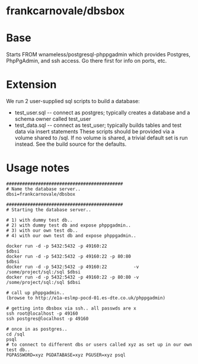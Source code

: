 # frankcarnovale/dbsbox

# Base
Starts FROM wnameless/postgresql-phppgadmin which provides Postgres, PhpPgAdmin, and ssh access.
Go there first for info on ports, etc.

# Extension

We run 2 user-supplied sql scripts to build a database:
- test_user.sql -- connect as postgres; typically creates a database and a schema owner called test_user
- test_data.sql -- connect as test_user; typically builds tables and test data via insert statements
These scripts should be provided via a volume shared to /sql.  If no volume is shared, a trivial 
default set is run instead.  See the build source for the defaults.

# Usage notes
```
############################################
# Name the database server..
dbsi=frankcarnovale/dbsbox

############################################
# Starting the database server..

# 1) with dummy test db..
# 2) with dummy test db and expose phppgadmin..
# 3) with our own test db..
# 4) with our own test db and expose phppgadmin..

docker run -d -p 5432:5432 -p 49160:22                                   $dbsi
docker run -d -p 5432:5432 -p 49160:22 -p 80:80                          $dbsi
docker run -d -p 5432:5432 -p 49160:22          -v /some/project/sql:/sql $dbsi
docker run -d -p 5432:5432 -p 49160:22 -p 80:80 -v /some/project/sql:/sql $dbsi

# call up phppgadmin..
(browse to http://e1a-eslmp-pocd-01.es-dte.co.uk/phppgadmin)

# getting into dbsbox via ssh.. all passwds are x
ssh root@localhost -p 49160     
ssh postgres@localhost -p 49160

# once in as postgres..
cd /sql
psql
# to connect to different dbs or users called xyz as set up in our own test db..
PGPASSWORD=xyz PGDATABASE=xyz PGUSER=xyz psql
```
